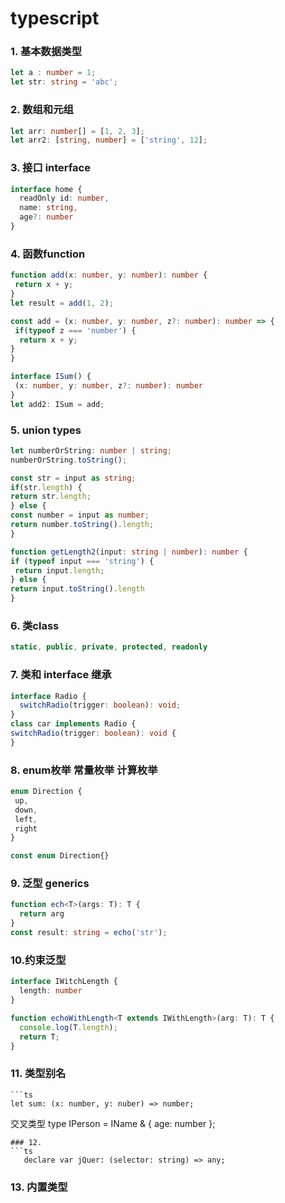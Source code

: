 # typescript
### 1. 基本数据类型
   ```ts
   let a : number = 1;
   let str: string = 'abc';
  ```
### 2. 数组和元组
   ```ts
   let arr: number[] = [1, 2, 3];
   let arr2: [string, number] = ['string', 12];
   ```
### 3. 接口 interface
   ```ts
   interface home {
     readOnly id: number,
     name: string,
     age?: number
   }
   ```
### 4. 函数function
   ```ts
   function add(x: number, y: number): number {
	return x + y;
   }
   let result = add(1, 2);

  const add = (x: number, y: number, z?: number): number => {
    if(typeof z === 'number') {
     return x + y;
   }
  }
 
  interface ISum() {
    (x: number, y: number, z?: number): number
  }
  let add2: ISum = add;
   ```
### 5. union types
   ```ts
  let numberOrString: number | string;
  numberOrString.toString();
  
  const str = input as string;
  if(str.length) {
   return str.length;
  } else {
   const number = input as number;
   return number.toString().length;
 }

 function getLength2(input: string | number): number {
  if (typeof input === 'string') {
    return input.length;
  } else {
   return input.toString().length
 }
   ```
### 6. 类class
   ```ts
   static, public, private, protected, readonly
   ```
### 7. 类和 interface 继承
   ```ts
   interface Radio {
     switchRadio(trigger: boolean): void;
   }
   class car implements Radio {
   switchRadio(trigger: boolean): void {
   }
   ```
### 8. enum枚举  常量枚举 计算枚举
   ```ts
   enum Direction {
    up,
    down,
    left,
    right
   }

  const enum Direction{}
   ```
### 9. 泛型 generics
   ```ts
   function ech<T>(args: T): T {
     return arg
   }
   const result: string = echo('str');
   ```
### 10.约束泛型
   ```ts
   interface IWitchLength {
     length: number
   }

   function echoWithLength<T extends IWithLength>(arg: T): T {
     console.log(T.length);
     return T;
   }
   ```
### 11. 类型别名
    ```ts
    let sum: (x: number, y: nuber) => number;
    
   交叉类型
    type IPerson  = IName & { age: number };
   ``` 
### 12. 
   ```ts
      declare var jQuer: (selector: string) => any;
   ```   
### 13. 内置类型  
   
  
  
   
